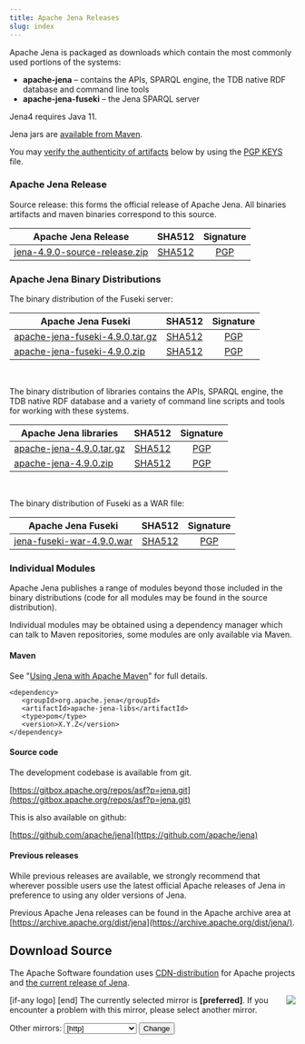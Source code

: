 ```yaml
---
title: Apache Jena Releases
slug: index
---
```

Apache Jena is packaged as downloads which contain the most commonly used portions of the systems:

- **apache-jena** &ndash; contains the APIs, SPARQL engine, the TDB native RDF database and command line tools
- **apache-jena-fuseki** &ndash; the Jena SPARQL server

Jena4 requires Java 11.

Jena jars are [available from Maven](maven.html).

You may [verify the authenticity of artifacts](https://www.apache.org/info/verification.html) below by using the [PGP KEYS](https://downloads.apache.org/jena/KEYS) file.

### Apache Jena Release

Source release: this forms the official release of Apache Jena. All binaries artifacts and maven binaries correspond to this source.

| Apache Jena Release | SHA512 | Signature |
| ------------ | :----: | :-------: |
|<a href="[preferred]jena/source/jena-4.9.0-source-release.zip">jena-4.9.0-source-release.zip</a> | [SHA512](https://downloads.apache.org/jena/source/jena-4.9.0-source-release.zip.sha512) | [PGP](https://downloads.apache.org/jena/source/jena-4.9.0-source-release.zip.asc) |

### Apache Jena Binary Distributions

The binary distribution of the Fuseki server:

| Apache Jena Fuseki  | SHA512 | Signature |
| ------------ | :----: | :-------: |
| <a href="[preferred]jena/binaries/apache-jena-fuseki-4.9.0.tar.gz">apache-jena-fuseki-4.9.0.tar.gz</a> | [SHA512](https://downloads.apache.org/jena/binaries/apache-jena-fuseki-4.9.0.tar.gz.sha512) | [PGP](https://downloads.apache.org/jena/binaries/apache-jena-fuseki-4.9.0.tar.gz.asc) |
| <a href="[preferred]jena/binaries/apache-jena-fuseki-4.9.0.zip">apache-jena-fuseki-4.9.0.zip</a> | [SHA512](https://downloads.apache.org/jena/binaries/apache-jena-fuseki-4.9.0.zip.sha512) | [PGP](https://downloads.apache.org/jena/binaries/apache-jena-fuseki-4.9.0.zip.asc) |

<p>&nbsp;</p>
The binary distribution of libraries contains the APIs, SPARQL engine, the TDB native RDF database and a variety of command line scripts and tools for working with these systems.

| Apache Jena libraries | SHA512 | Signature |
| ------------ | :----: | :-------: |
|<a href="[preferred]jena/binaries/apache-jena-4.9.0.tar.gz">apache-jena-4.9.0.tar.gz</a> | [SHA512](https://downloads.apache.org/jena/binaries/apache-jena-4.9.0.tar.gz.sha512) | [PGP](https://downloads.apache.org/jena/binaries/apache-jena-4.9.0.tar.gz.asc) |
| <a href="[preferred]jena/binaries/apache-jena-4.9.0.zip">apache-jena-4.9.0.zip</a> | [SHA512](https://downloads.apache.org/jena/binaries/apache-jena-4.9.0.zip.sha512) | [PGP](https://downloads.apache.org/jena/binaries/apache-jena-4.9.0.zip.asc)

<p>&nbsp;</p>
The binary distribution of Fuseki as a WAR file:

| Apache Jena Fuseki  | SHA512 | Signature |
| ------------ | :----: | :-------: |
| <a href="[preferred]jena/binaries/jena-fuseki-war-4.9.0.war">jena-fuseki-war-4.9.0.war</a> | [SHA512](https://downloads.apache.org/jena/binaries/jena-fuseki-war-4.9.0.war.sha512) | [PGP](https://downloads.apache.org/jena/binaries/jena-fuseki-war-4.9.0.war.asc) |

### Individual Modules

Apache Jena publishes a range of modules beyond those included in the binary distributions (code for all modules may be found in the source distribution).

Individual modules may be obtained using a dependency manager which can talk to Maven repositories, some modules are only available via Maven.

#### Maven

See "[Using Jena with Apache Maven](maven.html)" for full details.

    <dependency>
       <groupId>org.apache.jena</groupId>
       <artifactId>apache-jena-libs</artifactId>
       <type>pom</type>
       <version>X.Y.Z</version>
    </dependency>

#### Source code

The development codebase is available from git.

[https://gitbox.apache.org/repos/asf?p=jena.git](https://gitbox.apache.org/repos/asf?p=jena.git)

This is also available on github:

[https://github.com/apache/jena](https://github.com/apache/jena)

#### Previous releases

While previous releases are available, we strongly recommend that wherever
possible users use the latest official Apache releases of Jena in
preference to using any older versions of Jena.

Previous Apache Jena releases can be found in the Apache archive area
at [https://archive.apache.org/dist/jena](https://archive.apache.org/dist/jena/).

## Download Source

The Apache Software foundation uses [CDN-distribution](https://dlcdn.apache.org/) for Apache
projects and [the current release of Jena](https://dlcdn.apache.org/jena/).

<p>[if-any logo]
<a href="[link]">
  <img align="right" src="[logo]" border="0" />
</a>[end]
The currently selected mirror is <b>[preferred]</b>.  If you encounter a problem with this mirror, please select another
mirror.

<form action="[location]" method="get" id="SelectMirror">
Other mirrors: <select name="Preferred">
[if-any http]
  [for http]<option value="[http]">[http]</option>[end]
[end]

[if-any ftp]
  [for ftp]<option value="[ftp]">[ftp]</option>[end]
[end]
[if-any backup]
  [for backup]<option value="[backup]">[backup]
  (backup)</option>[end]
[end]
</select>
<input type="submit" value="Change" />
</form>

